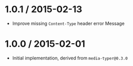 1.0.1 / 2015-02-13
==================

  * Improve missing `Content-Type` header error Message

1.0.0 / 2015-02-01
==================

  * Initial implementation, derived from `media-typer@0.3.0`
